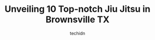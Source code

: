 ---
layout: ampstory
image: https://i0.wp.com/www.depkes.org/wp-content/uploads/2023/06/jiu-jitsu-0-in-brownsville-tx-1685878754.jpeg?resize=640,853
author: techidn
featured: false
description: Discover the impressive array of Jiu Jitsu options in Brownsville TX, where you can find 10 of the largest Jiu Jitsu establishments in the area. From renowned classics to hidden gems, Browns
title: Unveiling 10 Top-notch Jiu Jitsu in Brownsville TX
cover:
   title: Unveiling 10 Top-notch Jiu Jitsu in Brownsville TX
   subtitle: Rickpate
   background: https://www.depkes.org/wp-content/uploads/2023/06/jiu-jitsu-0-in-brownsville-tx-1685878754.jpeg

pages: 
 - layout: thirds
   top: <h1>#1 Ground Savage Brazilian Jiu-Jitsu</h1>
   bottom: "<p>I have been training at Ground Savage  Brazilian jujitsu for a little over a year throughout this time I have not only gain confidence in my self defense but have develop</p>"
   background: https://www.depkes.org/wp-content/uploads/2023/06/jiu-jitsu-1-in-brownsville-tx-1685878755.jpeg
   backgroundblur: true
 - layout: thirds
   top: <h1>#2 Galvans Martial Arts in Brownsville</h1>
   bottom: "<p>Ive had my son in there for a while now and he loves it. Has learned many different self defense techniques and is much more flexible and agile than before. Great job </p>"
   background: https://www.depkes.org/wp-content/uploads/2023/06/jiu-jitsu-2-in-brownsville-tx-1685878755.jpeg
   cta:
      link: https://www.depkes.org/blog/unveiling-10-top-notch-jiu-jitsu-in-brownsville-tx/
      text: Unveiling 10 Top-notch Jiu Jitsu in Brownsville TX
 - layout: thirds
   top: <h1>#3 Gracie Humaita Jiu-jitsu in Brownsville</h1>
   bottom: "<p>2310 N Expressway 83, Brownsville, TX 78521, United States</p>"
   background: https://www.depkes.org/wp-content/uploads/2023/06/jiu-jitsu-3-in-brownsville-tx-1685878755.jpeg
   cta:
      link: https://www.depkes.org/blog/unveiling-10-top-notch-jiu-jitsu-in-brownsville-tx/
      text: Unveiling 10 Top-notch Jiu Jitsu in Brownsville TX
 - layout: thirds
   top: <h1>#4 Gracie Barra Brownsville</h1>
   bottom: "<p>3230 Pablo Kisel Blvd #105, Brownsville, TX 78526, United States</p>"
   background: https://images.unsplash.com/photo-1522441815192-d9f04eb0615c?ixlib=rb-4.0.3&ixid=MnwxMjA3fDB8MHxwaG90by1wYWdlfHx8fGVufDB8fHx8&auto=format&fit=crop&w=640&h=853&q=80
   cta:
      link: https://www.depkes.org/blog/unveiling-10-top-notch-jiu-jitsu-in-brownsville-tx/
      text: Unveiling 10 Top-notch Jiu Jitsu in Brownsville TX
 - layout: thirds
   top: <h1>#5 Anzelone Jiu-Jitsu</h1>
   bottom: "<p>995 W Ruben M Torres Sr Blvd, Brownsville, TX 78520, United States</p>"
   background: https://images.unsplash.com/photo-1552083974-186346191183?ixlib=rb-4.0.3&ixid=MnwxMjA3fDB8MHxwaG90by1wYWdlfHx8fGVufDB8fHx8&auto=format&fit=crop&w=640&h=853&q=80
   cta:
      link: https://www.depkes.org/blog/unveiling-10-top-notch-jiu-jitsu-in-brownsville-tx/
      text: Unveiling 10 Top-notch Jiu Jitsu in Brownsville TX
 - layout: thirds
   top: <h1>#6 Kangs Taekwondo</h1>
   bottom: "<p>1607 E Price Rd, Brownsville, TX 78521, United States</p>"
   background: https://images.unsplash.com/photo-1632260260864-caf7fde5ec36?ixlib=rb-4.0.3&ixid=MnwxMjA3fDB8MHxwaG90by1wYWdlfHx8fGVufDB8fHx8&auto=format&fit=crop&w=640&h=853&q=80
   cta:
      link: https://www.depkes.org/blog/unveiling-10-top-notch-jiu-jitsu-in-brownsville-tx/
      text: Unveiling 10 Top-notch Jiu Jitsu in Brownsville TX
 - layout: thirds
   top: <h1>#7 Morales Martial Arts</h1>
   bottom: "<p>1748 Central Blvd, Brownsville, TX 78520, United States</p>"
   background: https://images.unsplash.com/photo-1533735380053-eb8d0759b24a?ixlib=rb-4.0.3&ixid=MnwxMjA3fDB8MHxwaG90by1wYWdlfHx8fGVufDB8fHx8&auto=format&fit=crop&w=640&h=853&q=80
   cta:
      link: https://www.depkes.org/blog/unveiling-10-top-notch-jiu-jitsu-in-brownsville-tx/
      text: Unveiling 10 Top-notch Jiu Jitsu in Brownsville TX
 - layout: thirds
   middle: Continue reading...
   background: https://images.unsplash.com/photo-1531169509526-f8f1fdaa4a67?ixlib=rb-4.0.3&ixid=MnwxMjA3fDB8MHxwaG90by1wYWdlfHx8fGVufDB8fHx8&auto=format&fit=crop&w=640&h=853&q=80
   cta:
      link: https://www.depkes.org/blog/unveiling-10-top-notch-jiu-jitsu-in-brownsville-tx/
      text: Unveiling 10 Top-notch Jiu Jitsu in Brownsville TX
      
---